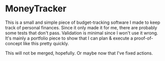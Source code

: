 # MoneyTracker

This is a small and simple piece of budget-tracking software I made to keep track of personal finances. Since it only made it for me, there are probably some tests that don't pass. Validation is minimal since I won't use it wrong. It's mainly a portfolio piece to show that I can plan & execute a proof-of-concept like this pretty quickly.

This will not be merged, hopefully. Or maybe now that I've fixed actions.

